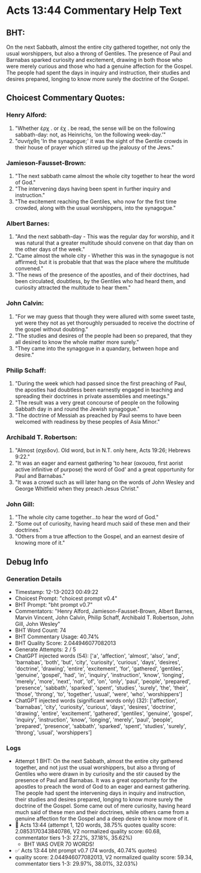# Acts 13:44 Commentary Help Text

## BHT:
On the next Sabbath, almost the entire city gathered together, not only the usual worshippers, but also a throng of Gentiles. The presence of Paul and Barnabas sparked curiosity and excitement, drawing in both those who were merely curious and those who had a genuine affection for the Gospel. The people had spent the days in inquiry and instruction, their studies and desires prepared, longing to know more surely the doctrine of the Gospel.

## Choicest Commentary Quotes:
### Henry Alford:
1. "Whether ἐρχ . or ἐχ . be read, the sense will be on the following sabbath-day: not, as Heinrichs, ‘on the following week-day.’"
2. "συνήχθη 'In the synagogue;' it was the sight of the Gentile crowds in their house of prayer which stirred up the jealousy of the Jews."

### Jamieson-Fausset-Brown:
1. "The next sabbath came almost the whole city together to hear the word of God." 
2. "The intervening days having been spent in further inquiry and instruction."
3. "The excitement reaching the Gentiles, who now for the first time crowded, along with the usual worshippers, into the synagogue."

### Albert Barnes:
1. "And the next sabbath-day - This was the regular day for worship, and it was natural that a greater multitude should convene on that day than on the other days of the week."
2. "Came almost the whole city - Whether this was in the synagogue is not affirmed; but it is probable that that was the place where the multitude convened."
3. "The news of the presence of the apostles, and of their doctrines, had been circulated, doubtless, by the Gentiles who had heard them, and curiosity attracted the multitude to hear them."

### John Calvin:
1. "For we may guess that though they were allured with some sweet taste, yet were they not as yet thoroughly persuaded to receive the doctrine of the gospel without doubting." 
2. "The studies and desires of the people had been so prepared, that they all desired to know the whole matter more surely."
3. "They came into the synagogue in a quandary, between hope and desire."

### Philip Schaff:
1. "During the week which had passed since the first preaching of Paul, the apostles had doubtless been earnestly engaged in teaching and spreading their doctrines in private assemblies and meetings." 
2. "The result was a very great concourse of people on the following Sabbath day in and round the Jewish synagogue." 
3. "The doctrine of Messiah as preached by Paul seems to have been welcomed with readiness by these peoples of Asia Minor."

### Archibald T. Robertson:
1. "Almost (σχεδον). Old word, but in N.T. only here, Acts 19:26; Hebrews 9:22."
2. "It was an eager and earnest gathering 'to hear (ακουσα, first aorist active infinitive of purpose) the word of God' and a great opportunity for Paul and Barnabas."
3. "It was a crowd such as will later hang on the words of John Wesley and George Whitfield when they preach Jesus Christ."

### John Gill:
1. "The whole city came together...to hear the word of God." 
2. "Some out of curiosity, having heard much said of these men and their doctrines."
3. "Others from a true affection to the Gospel, and an earnest desire of knowing more of it."


## Debug Info
### Generation Details
- Timestamp: 12-13-2023 00:49:22
- Choicest Prompt: "choicest prompt v0.4"
- BHT Prompt: "bht prompt v0.7"
- Commentators: "Henry Alford, Jamieson-Fausset-Brown, Albert Barnes, Marvin Vincent, John Calvin, Philip Schaff, Archibald T. Robertson, John Gill, John Wesley"
- BHT Word Count: 74
- BHT Commentary Usage: 40.74%
- BHT Quality Score: 2.044946077082013
- Generate Attempts: 2 / 5
- ChatGPT injected words (54):
	['a', 'affection', 'almost', 'also', 'and', 'barnabas', 'both', 'but', 'city', 'curiosity', 'curious', 'days', 'desires', 'doctrine', 'drawing', 'entire', 'excitement', 'for', 'gathered', 'gentiles', 'genuine', 'gospel', 'had', 'in', 'inquiry', 'instruction', 'know', 'longing', 'merely', 'more', 'next', 'not', 'of', 'on', 'only', 'paul', 'people', 'prepared', 'presence', 'sabbath', 'sparked', 'spent', 'studies', 'surely', 'the', 'their', 'those', 'throng', 'to', 'together', 'usual', 'were', 'who', 'worshippers']
- ChatGPT injected words (significant words only) (32):
	['affection', 'barnabas', 'city', 'curiosity', 'curious', 'days', 'desires', 'doctrine', 'drawing', 'entire', 'excitement', 'gathered', 'gentiles', 'genuine', 'gospel', 'inquiry', 'instruction', 'know', 'longing', 'merely', 'paul', 'people', 'prepared', 'presence', 'sabbath', 'sparked', 'spent', 'studies', 'surely', 'throng', 'usual', 'worshippers']

### Logs
- Attempt 1 BHT: On the next Sabbath, almost the entire city gathered together, and not just the usual worshippers, but also a throng of Gentiles who were drawn in by curiosity and the stir caused by the presence of Paul and Barnabas. It was a great opportunity for the apostles to preach the word of God to an eager and earnest gathering. The people had spent the intervening days in inquiry and instruction, their studies and desires prepared, longing to know more surely the doctrine of the Gospel. Some came out of mere curiosity, having heard much said of these men and their doctrines, while others came from a genuine affection for the Gospel and a deep desire to know more of it.
- 🔄 Acts 13:44 (attempt 1, 120 words, 38.75% quotes quality score: 2.0853170343840786, V2 normalized quality score: 60.68, commentator tiers 1-3: 27.2%, 37.18%, 35.62%) 
	- BHT WAS OVER 70 WORDS!
- ✅ Acts 13:44 bht prompt v0.7 (74 words, 40.74% quotes)
- quality score: 2.044946077082013, V2 normalized quality score: 59.34, commentator tiers 1-3: 29.97%, 38.01%, 32.03%)